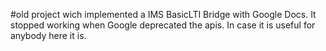 #old project wich implemented a IMS BasicLTI Bridge with Google Docs. It stopped working when Google deprecated the apis.
In case it is useful for anybody here it is. 
